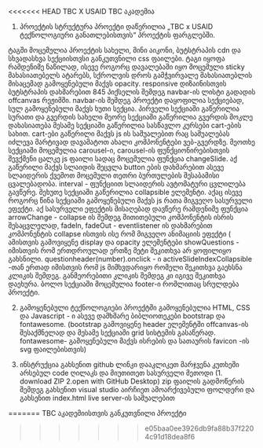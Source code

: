 <<<<<<< HEAD
TBC X USAID TBC აკადემია

1. პროექტის სტრუქტურა
პროექტი დაწერილია „TBC x USAID ტექნოლოგიური განათლებისთვის“ პროექტის ფარგლებში. 
<head> ტაგში მოცემულია პროექტის სახელი, მინი აიკონი, ბუტსტრაპის cdn და სხვადასხვა სექციისთვსი განკუთვნილი css ფაილები.
<body> ტაგი იყოფა რამდენიმე ნაწილად, <navbar> ისევე როგორც დავალებაში იყო მოცემული sticky მახასიათებელს ატარებს, სქროლვის დროს გამჭვირვალე მახასიათებლის მისაცემად გამოყენებული მაქვს opacity. responsive დიზაინისთვის ბუტსტრაპის დახმარებით 845 პიქსელის შემდეგ navbar-ის ლისტი გადადის offcanvas რეჟიმში.
navbar-ის შემდეგ პროექტი დაყოფილია სექციებად, სულ გამოყენებული მაქვს ხუთი სექცია.
პირველი სექციაში გაწერილია სურათი და გვერდის სახელი
მეორე სექციაში გაწერილია გვერდის მოკლე დახასიათება
მესამე სექციაში გაწერილია სასწავლო კურსები cart-ების სახით.
cart-ები გაწერილი მაქვს js ის საშუალებით რაც საშუალებას იძლევა მარტივად დავამატოთ ახალი კომპონენტები ვებ-გვერდზე.
მეოთხე სექციაში მოცემულია carousel-ი, carousel-ის ფუნქციონირებისთვის შევქმენი ცალკე js ფაილი სადაც მოცემულია  ფუნქცია changeSlide. აქ გაწერილი მაქვს სლაიდის შეცვლა button ების დახმარებით ასევე სლაიდერის ქვემოთ მოცემული თეთრი ბურთულების შესაბამისი ცვალებადობა. interval - ფუნქციით სლაიდერის ავტომატური ცვლილება გავწერე.
მეხუთე სექციაში გაწერილია collapsible ელემენტი. აქაც ისევე როგორც წინა სექციაში გამოყენებული მაქვს js რათა მიგვეღო სასურველი ეფექტი. აქ სასურველი ეფექტის მისაღებად დავწერე რამდენიმე ფუნქცია
arrowChange - collapse ის შემდეგ მითითებული კომპონენტის ისრის შესაცვლელად, 
fadeIn, fadeOut - eventlistener ის დახმარებით კომპონენტის collapse ისთვის ისე რომ მიგვეღო ანიმაციის ეფექტი ( ამისთვის გამოვიყენე display და opacity ელემენტები
showQuestions - იმისთვის რომ ერთდროულად ერთზე მეტი შეკითხვა არ ყოფილიყო გახსნილი.
questionheader(number).onclick - ი activeSlideIndexCollapsible -თან ერთად იმისთვის რომ js მიმხვდარიყო რომელი შეკითხვა გაეხსნა კლიკის შემდეგ. განმეორებითი კლიკის შემდეგ კი იგივე შეკითხვა დაეხურა.
ბოლო სექციაში მოცემულია footer-ი რომლითაც სრულდება პროექტი.

2. გამოყენებული ტექნოლოგიები
პროექტში გამოყენებულია HTML, CSS და Javascript - ი 
ასევე დამხმარე ბიბლიოთეკები bootstrap და fontawesome.
(bootstrap გამოვიყენე header ელემენტში offcanvas-ის შესაქმნელად და მესამე სექციაში grid სისტემის გასაწერად. fontawesome- გამოყენებული მაქვს ისრების და სათაურის favicon -ის svg ფაილებისთვის)

3. ინსტრუქცია 
გახსენით github ლინკი დააკლიკეთ მარჯვენა კუთხეში არსებულ code ღილაკს და მიუთითეთ სასურველი მეთოდი (1. download ZIP 2.open with GitHub Desktop)
zip ფაილის გადმოწერის შემდეგ გახსენით visual studio აირჩიეთ ამოარქივებული ფოლდერი და გახსენით index.html live server-ის საშუალებით

=======
TBC აკადემიისთვის განკუთვნილი პროექტი
>>>>>>> e05baa0ee3926db9fa88b37f2204c91d18dea8f6
